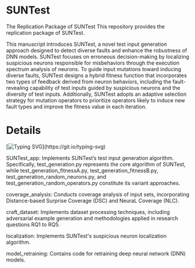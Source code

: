 # SUNTest
The Replication Package of SUNTest
This repository provides the replication package of SUNTest.

This manuscript introduces SUNTest, a novel test input generation approach designed to detect diverse faults and enhance the robustness of DNN models. SUNTest focuses on erroneous decision-making by localizing suspicious neurons responsible for misbehaviors through the execution spectrum analysis of neurons. To guide input mutations toward inducing diverse faults, SUNTest designs a hybrid fitness function that incorporates two types of feedback derived from neuron behaviors, including the fault-revealing capability of test inputs guided by suspicious neurons and the diversity of test inputs. Additionally, SUNTest adopts an adaptive selection strategy for mutation operators to prioritize operators likely to induce new fault types and improve the fitness value in each iteration.

# Details
[![Typing SVG](https://readme-typing-svg.herokuapp.com?font=Fira+Code&pause=1000&background=F7FFEAA9&width=435&lines=SUNTest+is+implemented+on+an+Ubuntu+18.04+server%2C+using+Python+(v3.8)+as+the+programming+language.+The+open-source+Machine+Learning+frameworks+employed+in+this+study+are+Keras+(v2.5.0rc0)+and+TensorFlow+(v2.5.0).+The+geatpy+library+(v2.6.0)+is+utilized+to+implement+the+search-based+test+input+selection+algorithm.)](https://git.io/typing-svg)

SUNTest_app: Implements SUNTest’s test input generation algorithm. Specifically, test_generation.py represents the core algorithm of SUNTest, while test_generation_fitnessA.py, test_generation_fitnessB.py, test_generation_random_neurons.py, and test_generation_random_operators.py constitute its variant approaches.

coverage_analysis: Conducts coverage analysis of input sets, incorporating Distance-based Surprise Coverage (DSC) and NeuraL Coverage (NLC).

craft_dataset: Implements dataset processing techniques, including adversarial example generation and methodologies applied in research questions RQ1 to RQ5.

localization: Implements SUNTest's suspicious neuron localization algorithm. 

model_retraining: Contains code for retraining deep neural network (DNN) models.

